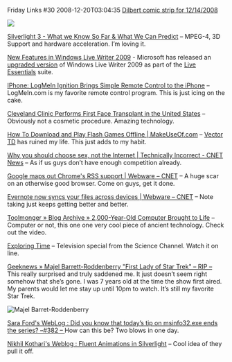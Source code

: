 Friday Links #30
2008-12-20T03:04:35
[Dilbert comic strip for 12/14/2008](http://dilbert.com/strips/comic/2008-12-14/)

![](http://dilbert.com/dyn/str_strip/000000000/00000000/0000000/000000/30000/4000/800/34813/34813.strip.sunday.gif)

[Silverlight 3 - What we Know So Far & What We Can Predict](http://silverlighthack.com/post/2008/12/11/Silverlight-3-What-we-Know-So-Far-What-We-Can-Predict-(Part-1-of-2).aspx) – MPEG-4, 3D Support and hardware acceleration. I’m loving it.

[New Features in Windows Live Writer 2009](http://www.labnol.org/internet/blogging/windows-live-writer-2009-features/6061/) - Microsoft has released an [upgraded version](http://download.live.com/writer) of Windows Live Writer 2009 as part of the [Live Essentials](http://download.live.com/) suite.

[IPhone: LogMeIn Ignition Brings Simple Remote Control to the iPhone](http://lifehacker.com/5111315/logmein-ignition-brings-simple-remote-control-to-the-iphone) – LogMeIn.com is my favorite remote control program. This is just icing on the cake.

[Cleveland Clinic Performs First Face Transplant in the United States](http://www.washingtonpost.com/wp-dyn/cdn/article/2008/12/16/AR2008121600838.html?hpid=topnews) – Obviously not a cosmetic procedure. Amazing technology.

[How To Download and Play Flash Games Offline | MakeUseOf.com](http://www.makeuseof.com/tag/download-play-flash-games-offline/) – [Vector TD](http://www.candystand.com/play.do?id=18047) has ruined my life. This just adds to my habit. 

[Why you should choose sex, not the Internet | Technically Incorrect - CNET News](http://news.cnet.com/8301-17852_3-10124871-71.html?part=rss&subj=news&tag=2547-1_3-0-5) – As if us guys don’t have enough competition already.

[Google maps out Chrome's RSS support | Webware – CNET](http://news.cnet.com/8301-17939_109-10125679-2.html?part=rss&subj=news&tag=2547-1_3-0-5) – A huge scar on an otherwise good browser. Come on guys, get it done.

[Evernote now syncs your files across devices | Webware – CNET](http://news.cnet.com/8301-17939_109-10125637-2.html?part=rss&subj=news&tag=2547-1_3-0-5) – Note taking just keeps getting better and better.

[Toolmonger » Blog Archive » 2,000-Year-Old Computer Brought to Life](http://toolmonger.com/2008/12/18/2000-year-old-computer-brought-to-life/) – Computer or not, this one one very cool piece of ancient technology. Check out the video.

[Exploring Time](http://exploringtime.org/?page=segments) – Television special from the Science Channel. Watch it on line.

[Geeknews » Majel Barrett-Roddenberry "First Lady of Star Trek" – RIP – ](http://www.geeknews.net/2008/12/19/majel-barrett-roddenberry-first-lady-of-star-trek-rip)This really surprised and truly saddened me. It just doesn’t seem right somehow that she’s gone. I was 7 years old at the time the show first aired. My parents would let me stay up until 10pm to watch. It’s still my favorite Star Trek.

![Majel Barret-Roddenberry](http://www.geeknews.net/images/2008/12/majel-barret-roddenberry.jpg)

[Sara Ford's WebLog : Did you know that today’s tip on msinfo32.exe ends the series? –#382 – ](http://blogs.msdn.com/saraford/archive/2008/12/19/did-you-know-that-today-s-tip-on-msinfo32-exe-ends-the-series-382.aspx)How can this be? Two blows in one day.

[Nikhil Kothari's Weblog : Fluent Animations in Silverlight](http://www.nikhilk.net/Entry.aspx?id=216) – Cool idea of they pull it off.
